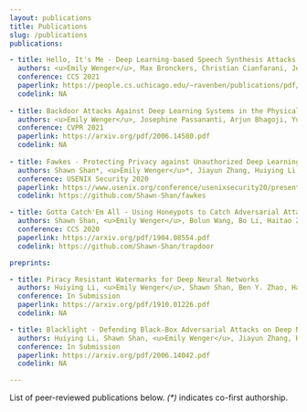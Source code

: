 ```yaml
---
layout: publications
title: Publications
slug: /publications
publications:

- title: Hello, It's Me - Deep Learning-based Speech Synthesis Attacks in the Real World
  authors: <u>Emily Wenger</u>, Max Bronckers, Christian Cianfarani, Jenna Cryan, Angela Sha, Haitao Zheng, Ben Zhao
  conference: CCS 2021
  paperlink: https://people.cs.uchicago.edu/~ravenben/publications/pdf/voiceml-ccs21.pdf
  codelink: NA
  
- title: Backdoor Attacks Against Deep Learning Systems in the Physical World
  authors: <u>Emily Wenger</u>, Josephine Passananti, Arjun Bhagoji, Yuanshun Yao, Haitao Zheng, Ben Y. Zhao
  conference: CVPR 2021
  paperlink: https://arxiv.org/pdf/2006.14580.pdf
  codelink: NA
  
- title: Fawkes - Protecting Privacy against Unauthorized Deep Learning Models
  authors: Shawn Shan*, <u>Emily Wenger</u>*, Jiayun Zhang, Huiying Li, Haitao Zheng, Ben Y. Zhao
  conference: USENIX Security 2020
  paperlink: https://www.usenix.org/conference/usenixsecurity20/presentation/shan
  codelink: https://github.com/Shawn-Shan/fawkes

- title: Gotta Catch'Em All - Using Honeypots to Catch Adversarial Attacks on Neural Networks
  authors: Shawn Shan, <u>Emily Wenger</u>, Bolun Wang, Bo Li, Haitao Zheng, Ben Y. Zhao
  conference: CCS 2020
  paperlink: https://arxiv.org/pdf/1904.08554.pdf
  codelink: https://github.com/Shawn-Shan/trapdoor

preprints:

- title: Piracy Resistant Watermarks for Deep Neural Networks
  authors: Huiying Li, <u>Emily Wenger</u>, Shawn Shan, Ben Y. Zhao, Haitao Zheng
  conference: In Submission
  paperlink: https://arxiv.org/pdf/1910.01226.pdf
  codelink: NA

- title: Blacklight - Defending Black-Box Adversarial Attacks on Deep Neural Networks
  authors: Huiying Li, Shawn Shan, <u>Emily Wenger</u>, Jiayun Zhang, Haitao Zheng, Ben Y. Zhao
  conference: In Submission
  paperlink: https://arxiv.org/pdf/2006.14042.pdf
  codelink: NA

---
```


List of peer-reviewed publications below. <em>(*)</em> indicates co-first authorship.
<br />
